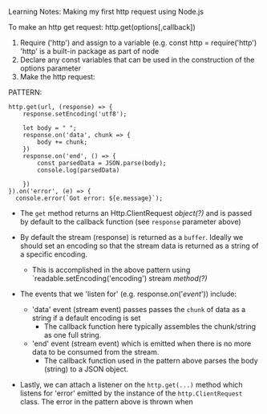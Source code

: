 
Learning Notes: Making my first http request using Node.js

To make an http get request: http.get(options[,callback])

1. Require ('http') and assign to a variable (e.g. const http = require('http')
    'http' is a built-in package as part of node
2. Declare any const variables that can be used in the construction of the options parameter
3. Make the http request:

PATTERN:

```
http.get(url, (response) => {
    response.setEncoding('utf8');

    let body = " ";
    response.on('data', chunk => {
        body += chunk;
    })
    response.on('end', () => {
        const parsedData = JSON.parse(body);
        console.log(parsedData)
        
    })
}).on('error', (e) => {
  console.error(`Got error: ${e.message}`);

```

- The `get` method returns an Http.ClientRequest _object(?)_ and is passed by default to the callback function (see `response` parameter above)

- By default the stream (response) is returned as a `buffer`. Ideally we should set an encoding so that the stream data is returned as a string of a specific encoding.
    - This is accomplished in the above pattern using `readable.setEncoding('encoding') stream _method(?)_

- The events that we 'listen for' (e.g. response.on('_event_')) include:
    - 'data' event (stream event) passes passes the `chunk` of data as a string if a default encoding is set
        - The callback function here typically assembles the chunk/string as one full string.
    - 'end' event (stream event) which is emitted when there is no more data to be consumed from the stream.
        - The callback function used in the pattern above parses the body (string) to a JSON object.

- Lastly, we can attach a listener on the `http.get(...)` method which listens for 'error' emitted by the instance of the `http.ClientRequest` class. The error in the pattern above is thrown when